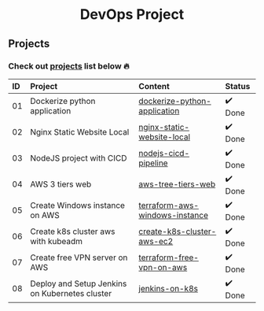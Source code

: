 <h1 align="center">DevOps Project</h1>


## Projects

### Check out [projects](./projects/) list below 🔥

| ID  | Project                                        | Content                                                                              | Status  |
| :-- | :--------------------------------------------- | :----------------------------------------------------------------------------------- | :------ |
| 01  | Dockerize python application                   | [dockerize-python-application](./dockerize-python-application/)             | ✔️ Done |
| 02  | Nginx Static Website Local                     | [nginx-static-website-local](./nginx-static-website-local/)                 | ✔️ Done |
| 03  | NodeJS project with CICD                       | [nodejs-cicd-pipeline](./nodejs-cicd-pipeline/)                             | ✔️ Done |
| 04  | AWS 3 tiers web                                | [aws-tree-tiers-web](./aws-tree-tiers-web/)                                 | ✔️ Done |
| 05  | Create Windows instance on AWS                 | [terraform-aws-windows-instance](./terraform-aws-windows-instance/)         | ✔️ Done |
| 06  | Create k8s cluster aws with kubeadm            | [create-k8s-cluster-aws-ec2](./create-k8s-cluster-aws-ec2/)                 | ✔️ Done |
| 07  | Create free VPN server on AWS                  | [terraform-free-vpn-on-aws](./terraform-free-vpn-on-aws/)                   | ✔️ Done |
| 08  | Deploy and Setup Jenkins on Kubernetes cluster | [jenkins-on-k8s](./jenkins-on-k8s) | ✔️ Done |

